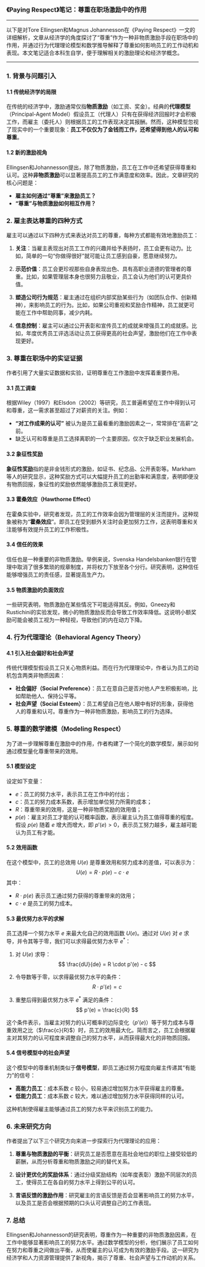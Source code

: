 ### 《Paying Respect》笔记：尊重在职场激励中的作用

---

以下是对Tore Ellingsen和Magnus Johannesson在《Paying Respect》一文的详细解析，文章从经济学的角度探讨了“尊重”作为一种非物质激励手段在职场中的作用，并通过行为代理理论模型和数学推导解释了尊重如何影响员工的工作动机和表现。本文笔记适合本科生自学，便于理解相关的激励理论和经济学概念。

---

### 1. 背景与问题引入

#### 1.1 传统经济学的局限
在传统的经济学中，激励通常仅指**物质激励**（如工资、奖金）。经典的**代理模型**（Principal-Agent Model）假设员工（代理人）只有在获得经济回报时才会积极工作，而雇主（委托人）则根据员工的工作表现决定其报酬。然而，这种模型忽视了现实中的一个重要现象：**员工不仅仅为了金钱而工作，还希望得到他人的认可和尊重**。

#### 1.2 新的激励视角
Ellingsen和Johannesson提出，除了物质激励，员工在工作中还希望获得尊重和认可。这种**非物质激励**可以显著提高员工的工作满意度和效率。因此，文章研究的核心问题是：
- **雇主如何通过“尊重”来激励员工？**
- **“尊重”与物质激励如何相互作用？**

### 2. 雇主表达尊重的四种方式
雇主可以通过以下四种方式来表达对员工的尊重，每种方式都能有效地激励员工：

1. **关注**：当雇主表现出对员工工作的兴趣并给予表扬时，员工会更有动力。比如，简单的一句“你做得很好”就可能让员工感到自豪，愿意继续努力。
  
2. **示范价值**：员工会更珍视那些自身表现出色、具有高职业道德的管理者的尊重。比如，如果管理层本身也很努力且敬业，员工会认为他们的认可更具价值。

3. **塑造公司行为规范**：雇主通过在组织内部奖励某些行为（如团队合作、创新精神），来影响员工的行为。比如，如果公司重视和奖励合作精神，员工就更可能在工作中帮助同事，减少内耗。

4. **信息控制**：雇主可以通过公开表彰和宣传员工的成就来增强员工的成就感。比如，年度优秀员工评选活动让员工获得更高的社会声望，激励他们在工作中表现更好。

### 3. 尊重在职场中的实证证据
作者引用了大量实证数据和实验，证明尊重在工作激励中发挥着重要作用。

#### 3.1 员工调查
根据Wiley（1997）和Elsdon（2002）等研究，员工普遍希望在工作中得到认可和尊重，这一需求甚至超过了对薪资的关注。例如：
- **“对工作成果的认可”** 被认为是员工最看重的激励因素之一，常常排在“高薪”之前。
- 缺乏认可和尊重是员工选择离职的一个主要原因，仅次于缺乏职业发展机会。

#### 3.2 象征性奖励
**象征性奖励**指的是非金钱形式的激励，如证书、纪念品、公开表彰等。Markham等人的研究显示，这种奖励方式可以大幅提升员工的出勤率和满意度，表明即便没有物质回报，象征性的奖励依然能够激励员工表现更好。

#### 3.3 霍桑效应（Hawthorne Effect）
在霍桑实验中，研究者发现，员工的工作效率会因为管理层的关注而提升。这种现象被称为“**霍桑效应**”。即员工在受到额外关注时会更加努力工作，这表明尊重和关注能够有效提升员工的工作积极性。

#### 3.4 信任的效果
信任也是一种重要的非物质激励。举例来说，Svenska Handelsbanken银行在管理中取消了很多繁琐的规章制度，并将权力下放至各个分行。研究表明，这种信任能够增强员工的责任感，显著提高生产力。

#### 3.5 物质激励的负面效应
一些研究表明，物质激励在某些情况下可能适得其反。例如，Gneezy和Rustichini的实验发现，微小的物质激励反而会导致工作效率降低。这说明小额奖励可能会被员工视为一种轻视，导致他们的内在动力下降。

### 4. 行为代理理论（Behavioral Agency Theory）

#### 4.1 引入社会偏好和社会声望
传统代理模型假设员工只关心物质利益。而在行为代理理论中，作者认为员工的动机包含两类非物质因素：
- **社会偏好（Social Preference）**：员工在意自己是否对他人产生积极影响，比如帮助他人、保持公平等。
- **社会声望（Social Esteem）**：员工希望自己在他人眼中有好的形象，获得他人的尊重和认可。尊重作为一种非物质激励，影响员工的行为选择。

### 5. 尊重的数学建模（Modeling Respect）

为了进一步理解尊重在激励中的作用，作者构建了一个简化的数学模型，展示如何通过模型量化尊重带来的效用。

#### 5.1 模型设定
设定如下变量：
- $e$：员工的努力水平，表示员工在工作中的付出；
- $c$：员工的努力成本系数，表示增加单位努力所需的成本；
- $R$：尊重带来的效用，这是一种非物质奖励的效用值；
- $p(e)$：雇主对员工才能的认可概率函数，表示雇主认为员工值得尊重的程度。假设 $p(e)$ 随着 $e$ 增大而增大，即 $p'(e) > 0$，表示员工努力越多，雇主越可能认为员工有才能。

#### 5.2 效用函数
在这个模型中，员工的总效用 $U(e)$ 是尊重效用和努力成本的差值，可以表示为：
$$
U(e) = R \cdot p(e) - c \cdot e
$$
其中：
- $R \cdot p(e)$ 表示员工通过努力获得的尊重带来的效用；
- $c \cdot e$ 是员工的努力成本。

#### 5.3 最优努力水平的求解
员工选择一个努力水平 $e$ 来最大化自己的效用函数 $U(e)$。通过对 $U(e)$ 对 $e$ 求导，并令其等于零，我们可以求得最优努力水平 $e^*$：

1. 对 $U(e)$ 求导：
   $$
   \frac{dU}{de} = R \cdot p'(e) - c
   $$
   
2. 令导数等于零，以求得最优努力水平的条件：
   $$
   R \cdot p'(e) = c
   $$

3. 重整后得到最优努力水平 $e^*$ 满足的条件：
   $$
   p'(e) = \frac{c}{R}
   $$

这个条件表示，当雇主对努力的认可概率的边际变化（$p'(e)$）等于努力成本与尊重效用之比（$\frac{c}{R}$）时，员工的效用最大化。简而言之，员工会根据雇主对其努力的认可程度来调整自己的努力水平，从而获得最大化的非物质回报。

#### 5.4 信号模型中的社会声望
这个模型中的尊重机制类似于**信号模型**，即员工通过努力程度向雇主传递其“有能力”的信号：
- **高能力员工**：成本系数 $c$ 较小，较易通过增加努力水平获得雇主的尊重。
- **低能力员工**：成本系数 $c$ 较大，难以通过增加努力水平获得同样的认可。

这种机制使得雇主能够通过员工的努力水平来识别员工的能力。

### 6. 未来研究方向
作者提出了以下三个研究方向来进一步探索行为代理理论的应用：

1. **尊重与物质激励的平衡**：研究员工是否愿意在高社会地位的职位上接受较低的薪酬，从而分析尊重和物质激励之间的替代关系。

2. **设计更优化的奖励体系**：通过分级奖励结构（如年度表彰）激励不同层次的员工，使得员工在各自的努力水平上得到公平的认可。

3. **言语反馈的激励作用**：研究雇主的言语反馈是否会显著影响员工的努力水平，以及员工是否会根据预期的口头认可调整自己的工作表现。

### 7. 总结
Ellingsen和Johannesson的研究表明，尊重作为一种重要的非物质激励因素，在工作中能够显著影响员工的努力水平。通过数学模型的分析，他们展示了员工如何在努力和尊重之间做出平衡，从而使雇主的认可成为有效的激励手段。这一研究为经济学和人力资源管理提供了新视角，揭示了尊重、社会声望与工作动机的关系。
